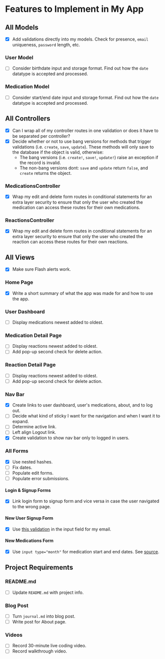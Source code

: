 # Features to Implement in My App

## All Models

- [x] Add validations directly into my models. Check for presence, `email` uniqueness, `password` length, etc.

### User Model

- [ ] Consider birthdate input and storage format. Find out how the `date` datatype is accepted and processed.

### Medication Model

- [ ] Consider start/end date input and storage format. Find out how the `date` datatype is accepted and processed.

## All Controllers

- [x] Can I wrap all of my controller routes in one validation or does it have to be separated per controller?
- [x] Decide whether or not to use bang versions for methods that trigger validations (i.e. `create`, `save`, `update`). These methods will only save to the database if the object is valid, otherwise:
  - The bang versions (i.e. `create!`, `save!`, `update!`) raise an exception if the record is invalid.
  - The non-bang versions dont: `save` and `update` return `false`, and `create` returns the object.

### MedicationsController

- [x] Wrap my edit and delete form routes in conditional statements for an extra layer security to ensure that only the user who created the medication can access these routes for their own medications.

### ReactionsController

- [x] Wrap my edit and delete form routes in conditional statements for an extra layer security to ensure that only the user who created the reaction can access these routes for their own reactions.

## All Views

- [x] Make sure Flash alerts work.

### Home Page

- [x] Write a short summary of what the app was made for and how to use the app.

### User Dashboard

- [ ] Display medications newest added to oldest.

### Medication Detail Page

- [ ] Display reactions newest added to oldest.
- [ ] Add pop-up second check for delete action.

### Reaction Detail Page

- [ ] Display reactions newest added to oldest.
- [ ] Add pop-up second check for delete action.

### Nav Bar

- [x] Create links to user dashboard, user's medications, about, and to log out.
- [ ] Decide what kind of sticky I want for the navigation and when I want it to expand.
- [ ] Determine active link.
- [ ] Left align Logout link.
- [x] Create validation to show nav bar only to logged in users.

### All Forms

- [x] Use nested hashes.
- [ ] Fix dates.
- [ ] Populate edit forms.
- [ ] Populate error submissions.

#### Login & Signup Forms

- [x] Link login form to signup form and vice versa in case the user navigated to the wrong page.

#### New User Signup Form

- [x] Use [this validation](http://html5pattern.com/Emails) in the input field for my email.

#### New Medications Form

- [x] Use `input type="month"` for medication start and end dates. See [source](https://www.w3schools.com/html/tryit.asp?filename=tryhtml_input_month).

## Project Requirements

### README.md

- [ ] Update `README.md` with project info.

### Blog Post

- [ ] Turn `journal.md` into blog post.
- [ ] Write post for About page.

### Videos

- [ ] Record 30-minute live coding video.
- [ ] Record walkthrough video.